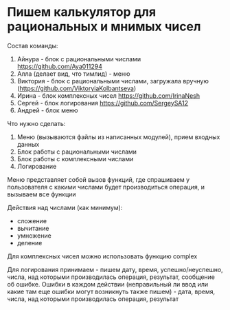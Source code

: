 # Пишем калькулятор для рациональных и мнимых чисел

Состав команды:
1. Айнура - блок с рациональными числами https://github.com/Aya011294
2. Алла (делает вид, что тимлид) - меню
3. Виктория - блок с рациональными числами, загружала вручную (https://github.com/ViktoryiaKolbantseva)
4. Ирина - блок комплексных чисел https://github.com/IrinaNesh
5. Сергей - блок логирования https://github.com/SergeySA12
6. Андрей - блок меню 

Что нужно сделать:
1. Меню (вызываются файлы из написанных модулей), прием входных данных
2. Блок работы с рациональными числами
3. Блок работы с комплексными числами
4. Логирование 

Меню представляет собой вызов функций, где спрашиваем у пользователя с какими числами будет производиться операция, и вызываем все функции

Действия над числами (как минимум):
 - сложение
 - вычитание
 - умножение
 - деление
 
Для комплексных чисел можно использовать функцию complex

Для логирования принимаем - пишем дату, время, успешно/неуспешно, числа, над которыми производилась операция, результат, сообщение об ошибке.
Ошибки в каждом действии (неправильный ли ввод или какие там еще ошибки могут возникнуть также пишем) - дата, время, числа, над которыми производилась операция, результат
